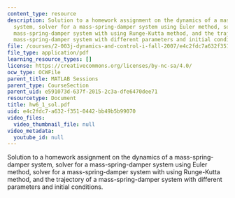 ```yaml
---
content_type: resource
description: Solution to a homework assignment on the dynamics of a mass-spring-damper
  system, solver for a mass-spring-damper system using Euler method, solver for a
  mass-spring-damper system with using Runge-Kutta method, and the trajectory of a
  mass-spring-damper system with different parameters and initial conditions.
file: /courses/2-003j-dynamics-and-control-i-fall-2007/e4c2fdc7a632f3510442bb49b5b99070_hw6_1_sol.pdf
file_type: application/pdf
learning_resource_types: []
license: https://creativecommons.org/licenses/by-nc-sa/4.0/
ocw_type: OCWFile
parent_title: MATLAB Sessions
parent_type: CourseSection
parent_uid: e591073d-637f-2015-2c3a-dfe6470dee71
resourcetype: Document
title: hw6_1_sol.pdf
uid: e4c2fdc7-a632-f351-0442-bb49b5b99070
video_files:
  video_thumbnail_file: null
video_metadata:
  youtube_id: null
---
```

Solution to a homework assignment on the dynamics of a mass-spring-damper system, solver for a mass-spring-damper system using Euler method, solver for a mass-spring-damper system with using Runge-Kutta method, and the trajectory of a mass-spring-damper system with different parameters and initial conditions.